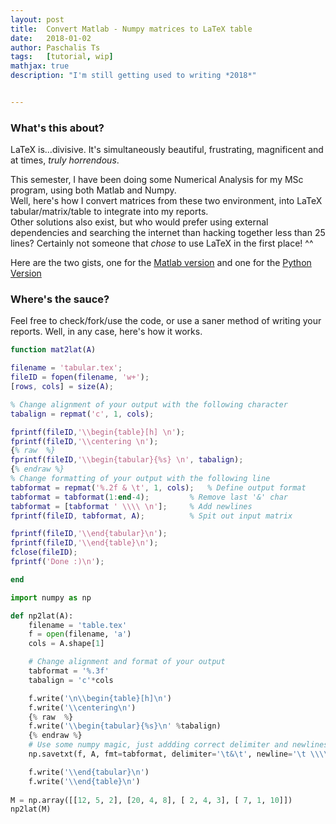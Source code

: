 ```yaml
---
layout: post
title:  Convert Matlab - Numpy matrices to LaTeX table
date:   2018-01-02
author: Paschalis Ts
tags:   [tutorial, wip]
mathjax: true
description: "I'm still getting used to writing *2018*"  


---
```


### What's this about?
LaTeX is...divisive. It's simultaneously beautiful, frustrating, magnificent and at times, *truly horrendous*. 

This semester, I have been doing some Numerical Analysis for my MSc program, using both Matlab and Numpy.   
Well, here's how I convert matrices from these two environment, into LaTeX tabular/matrix/table to integrate into my reports.   
Other solutions also exist, but who would prefer using external dependencies and searching the internet than hacking together less than 25 lines? Certainly not someone that *chose* to use LaTeX in the first place!  ^^ 

Here are the two gists, one for the [Matlab version](https://gist.github.com/tpaschalis/841dd4a57434ea34506c4408b13547c5) and one for the [Python Version](https://gist.github.com/tpaschalis/7a2943c2248b78b2558c457428086082)


### Where's the sauce?
Feel free to check/fork/use the code, or use a saner method of writing your reports. Well, in any case, here's how it works.

```matlab
function mat2lat(A)

filename = 'tabular.tex';
fileID = fopen(filename, 'w+');
[rows, cols] = size(A);

% Change alignment of your output with the following character
tabalign = repmat('c', 1, cols);

fprintf(fileID,'\\begin{table}[h] \n');
fprintf(fileID,'\\centering \n');
{% raw  %}
fprintf(fileID,'\\begin{tabular}{%s} \n', tabalign);
{% endraw %}
% Change formatting of your output with the following line
tabformat = repmat('%.2f & \t', 1, cols);	% Define output format
tabformat = tabformat(1:end-4);			% Remove last '&' char
tabformat = [tabformat ' \\\\ \n'];		% Add newlines
fprintf(fileID, tabformat, A);			% Spit out input matrix

fprintf(fileID,'\\end{tabular}\n');
fprintf(fileID,'\\end{table}\n');
fclose(fileID);
fprintf('Done :)\n');

end
```


```python
import numpy as np

def np2lat(A):
	filename = 'table.tex'
	f = open(filename, 'a')
	cols = A.shape[1]

	# Change alignment and format of your output
	tabformat = '%.3f'
	tabalign = 'c'*cols

	f.write('\n\\begin{table}[h]\n')
	f.write('\\centering\n')
	{% raw  %}
	f.write('\\begin{tabular}{%s}\n' %tabalign)
	{% endraw %}
	# Use some numpy magic, just addding correct delimiter and newlines
	np.savetxt(f, A, fmt=tabformat, delimiter='\t&\t', newline='\t \\\\ \n')

	f.write('\\end{tabular}\n')
	f.write('\\end{table}\n')
 
M = np.array([[12, 5, 2], [20, 4, 8], [ 2, 4, 3], [ 7, 1, 10]])
np2lat(M)
```

